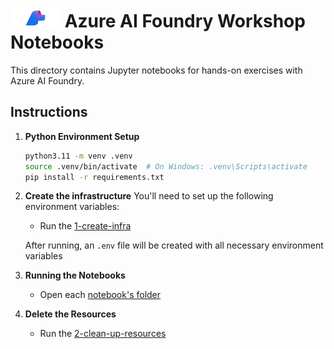 # <img src="./utils/media/ai_foundry.png" alt="Azure Foundry" style="width:80px;height:30px;"/> Azure AI Foundry Workshop Notebooks

This directory contains Jupyter notebooks for hands-on exercises with Azure AI Foundry.

## Instructions

1. **Python Environment Setup**
   ```bash
   python3.11 -m venv .venv
   source .venv/bin/activate  # On Windows: .venv\Scripts\activate
   pip install -r requirements.txt
   ```

2. **Create the infrastructure**
   You'll need to set up the following environment variables:

   - Run the [1-create-infra](../ai-foundry-workshop/1-infra/1-create-infra.ipynb)
   
   After running, an `.env` file will be created with all necessary environment variables

3. **Running the Notebooks**
   - Open each [notebook's folder](../ai-foundry-workshop/2-notebooks/)

4. **Delete the Resources**
   - Run the [2-clean-up-resources](../ai-foundry-workshop/1-infra/2-clean-up-resources.ipynb)

